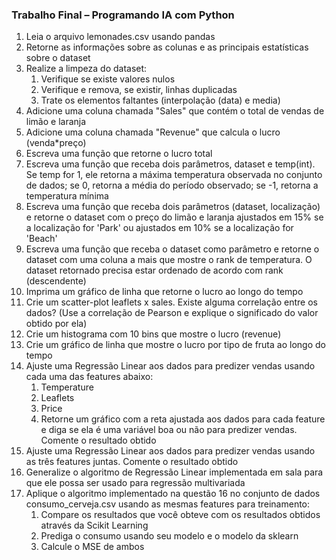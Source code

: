 <h3>Trabalho Final – Programando IA com Python</h1>
<ol>
  <li> Leia o arquivo lemonades.csv usando pandas </li>
  <li> Retorne as informações sobre as colunas e as principais estatísticas sobre o dataset </li>
  <li> Realize a limpeza do dataset: 
    <ol>
      <li> Verifique se existe valores nulos </li>
      <li> Verifique e remova, se existir, linhas duplicadas </li>
      <li> Trate os elementos faltantes (interpolação (data) e media) </li>
    </ol>
  </li>
  <li> Adicione uma coluna chamada "Sales" que contém o total de vendas de limão e laranja </li>
  <li> Adicione uma coluna chamada "Revenue" que calcula o lucro (venda*preço) </li>
  <li> Escreva uma função que retorne o lucro total </li>
  <li> Escreva uma função que receba dois parâmetros, dataset e temp(int). Se temp for 1, ele retorna a máxima temperatura observada no conjunto de dados; se 0, retorna a média do período observado; se -1, retorna a temperatura mínima </li>
  <li> Escreva uma função que receba dois parâmetros (dataset, localização) e retorne o dataset com o preço do limão e laranja ajustados em 15% se a localização for 'Park' ou ajustados em 10% se a localização for 'Beach'</li>
  <li> Escreva uma função que receba o dataset como parâmetro e retorne o dataset com uma coluna a mais que mostre o rank de temperatura. O dataset retornado precisa estar ordenado de acordo com rank (descendente) </li>
  <li> Imprima um gráfico de linha que retorne o lucro ao longo do tempo </li>
  <li> Crie um scatter-plot leaflets x sales. Existe alguma correlação entre os dados? (Use a correlação de Pearson e explique o significado do valor obtido por ela) </li>
  <li> Crie um histograma com 10 bins que mostre o lucro (revenue) </li>
  <li> Crie um gráfico de linha que mostre o lucro por tipo de fruta ao longo do tempo </li>
  <li> Ajuste uma Regressão Linear aos dados para predizer vendas usando cada uma das features abaixo: 
    <ol>
      <li> Temperature </li>
      <li> Leaflets </li>
      <li> Price </li>
      <li> Retorne um gráfico com a reta ajustada aos dados para cada feature e diga se ela é uma variável boa ou não para predizer vendas. Comente o resultado obtido </li>
    </ol>
  </li>
  <li> Ajuste uma Regressão Linear aos dados para predizer vendas usando as três features juntas. Comente o resultado obtido </li>
  <li> Generalize o algoritmo de Regressão Linear implementada em sala para que ele possa ser usado para regressão multivariada </li>
  <li> Aplique o algoritmo implementado na questão 16 no conjunto de dados consumo_cerveja.csv usando as mesmas features para treinamento:
    <ol>
      <li> Compare os resultados que você obteve com os resultados obtidos através da Scikit Learning </li>
      <li> Prediga o consumo usando seu modelo e o modelo da sklearn </li>
      <li> Calcule o MSE de ambos </li>
    </ol>
  </li>
</ol>
